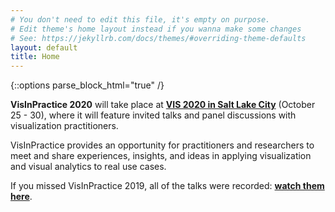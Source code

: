 ```yaml
---
# You don't need to edit this file, it's empty on purpose.
# Edit theme's home layout instead if you wanna make some changes
# See: https://jekyllrb.com/docs/themes/#overriding-theme-defaults
layout: default
title: Home
---
```

{::options parse_block_html="true" /}

**VisInPractice 2020** will take place at **[VIS 2020 in Salt Lake City](http://ieeevis.org/)** (October 25 - 30), where it will feature invited talks and panel discussions with visualization practitioners. 

VisInPractice provides an opportunity for practitioners and researchers to meet and share experiences, insights, and ideas in applying visualization and visual analytics to real use cases.

If you missed VisInPractice 2019, all of the talks were recorded: **[watch them here](assets/vip2019/program.html)**.
